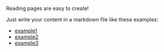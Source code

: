 Reading pages are easy to create!

Just write your content in a markdown file like these examples:

- [example1](../dynamic_programming/reading1.md)
- [example2](../dynamic_programming/reading2.md)
- [example3](../dynamic_programming/reading3.md)
